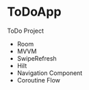 # ToDoApp

ToDo Project

- Room
- MVVM
- SwipeRefresh
- Hilt
- Navigation Component
- Coroutine Flow

